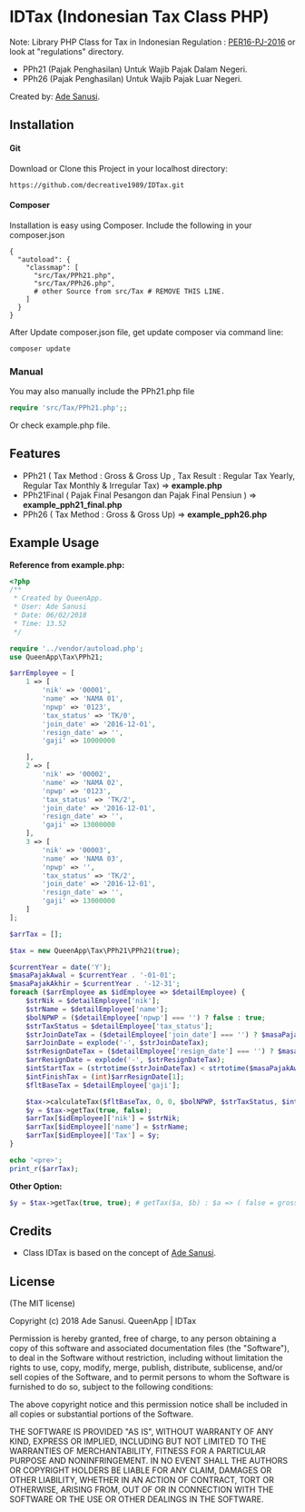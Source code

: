 # IDTax (Indonesian Tax Class PHP)

Note: Library PHP Class for Tax in Indonesian Regulation : [PER16-PJ-2016](http://www.pajak.go.id/sites/default/files/info-pajak/PER16-PJ-2016.pdf) or look at "regulations" directory.


* PPh21 (Pajak Penghasilan) Untuk Wajib Pajak Dalam Negeri.
* PPh26 (Pajak Penghasilan) Untuk Wajib Pajak Luar Negeri.


Created by: [Ade Sanusi](https://facebook.com/de.creative).


## Installation
#### Git ###

Download or Clone this Project in your localhost directory:

```
https://github.com/decreative1989/IDTax.git
```

#### Composer ###
Installation is easy using Composer. Include the following in your composer.json
```
{
  "autoload": {
    "classmap": [
      "src/Tax/PPh21.php",
      "src/Tax/PPh26.php",
      # other Source from src/Tax # REMOVE THIS LINE.
    ]
  }
}
```

After Update composer.json file, get update composer via command line:
```
composer update
```

### Manual ###

You may also manually include the PPh21.php file
```php
require 'src/Tax/PPh21.php';;
```

Or check example.php file.

## Features

* PPh21 ( Tax Method : Gross & Gross Up , Tax Result : Regular Tax Yearly, Regular Tax Monthly & Irregular Tax) => **example.php**
* PPh21Final ( Pajak Final Pesangon dan Pajak Final Pensiun ) => **example_pph21_final.php**
* PPh26 ( Tax Method : Gross & Gross Up) => **example_pph26.php**



## Example Usage

**Reference from example.php:**

```php
<?php
/**
 * Created by QueenApp.
 * User: Ade Sanusi
 * Date: 06/02/2018
 * Time: 13.52
 */

require '../vendor/autoload.php';
use QueenApp\Tax\PPh21;

$arrEmployee = [
    1 => [
        'nik' => '00001',
        'name' => 'NAMA 01',
        'npwp' => '0123',
        'tax_status' => 'TK/0',
        'join_date' => '2016-12-01',
        'resign_date' => '',
        'gaji' => 10000000

    ],
    2 => [
        'nik' => '00002',
        'name' => 'NAMA 02',
        'npwp' => '0123',
        'tax_status' => 'TK/2',
        'join_date' => '2016-12-01',
        'resign_date' => '',
        'gaji' => 13000000
    ],
    3 => [
        'nik' => '00003',
        'name' => 'NAMA 03',
        'npwp' => '',
        'tax_status' => 'TK/2',
        'join_date' => '2016-12-01',
        'resign_date' => '',
        'gaji' => 13000000
    ]
];

$arrTax = [];

$tax = new QueenApp\Tax\PPh21\PPh21(true);

$currentYear = date('Y');
$masaPajakAwal = $currentYear . '-01-01';
$masaPajakAkhir = $currentYear . '-12-31';
foreach ($arrEmployee as $idEmployee => $detailEmployee) {
    $strNik = $detailEmployee['nik'];
    $strName = $detailEmployee['name'];
    $bolNPWP = ($detailEmployee['npwp'] === '') ? false : true;
    $strTaxStatus = $detailEmployee['tax_status'];
    $strJoinDateTax = ($detailEmployee['join_date'] === '') ? $masaPajakAwal : $detailEmployee['join_date'];
    $arrJoinDate = explode('-', $strJoinDateTax);
    $strResignDateTax = ($detailEmployee['resign_date'] === '') ? $masaPajakAkhir : $detailEmployee['resign_date'];
    $arrResignDate = explode('-', $strResignDateTax);
    $intStartTax = (strtotime($strJoinDateTax) < strtotime($masaPajakAwal)) ? 1 : (int)$arrJoinDate[1];
    $intFinishTax = (int)$arrResignDate[1];
    $fltBaseTax = $detailEmployee['gaji'];

    $tax->calculateTax($fltBaseTax, 0, 0, $bolNPWP, $strTaxStatus, $intStartTax, $intFinishTax);
    $y = $tax->getTax(true, false);
    $arrTax[$idEmployee]['nik'] = $strNik;
    $arrTax[$idEmployee]['name'] = $strName;
    $arrTax[$idEmployee]['Tax'] = $y;
}

echo '<pre>';
print_r($arrTax);


```

**Other Option:**

```php
$y = $tax->getTax(true, true); # getTax($a, $b) : $a => ( false = gross, true = gross up) $b => ( false = monthly tax, true = yearly).
```



## Credits

* Class IDTax is based on the concept of [Ade Sanusi][as].

[as]: http://facebook.com/de.creative



## License

(The MIT license)

Copyright (c) 2018 Ade Sanusi.
QueenApp | IDTax

Permission is hereby granted, free of charge, to any person obtaining a copy
of this software and associated documentation files (the "Software"), to deal
in the Software without restriction, including without limitation the rights
to use, copy, modify, merge, publish, distribute, sublicense, and/or sell
copies of the Software, and to permit persons to whom the Software is
furnished to do so, subject to the following conditions:

The above copyright notice and this permission notice shall be included in all
copies or substantial portions of the Software.

THE SOFTWARE IS PROVIDED "AS IS", WITHOUT WARRANTY OF ANY KIND, EXPRESS OR
IMPLIED, INCLUDING BUT NOT LIMITED TO THE WARRANTIES OF MERCHANTABILITY,
FITNESS FOR A PARTICULAR PURPOSE AND NONINFRINGEMENT. IN NO EVENT SHALL THE
AUTHORS OR COPYRIGHT HOLDERS BE LIABLE FOR ANY CLAIM, DAMAGES OR OTHER
LIABILITY, WHETHER IN AN ACTION OF CONTRACT, TORT OR OTHERWISE, ARISING FROM,
OUT OF OR IN CONNECTION WITH THE SOFTWARE OR THE USE OR OTHER DEALINGS IN THE
SOFTWARE.
